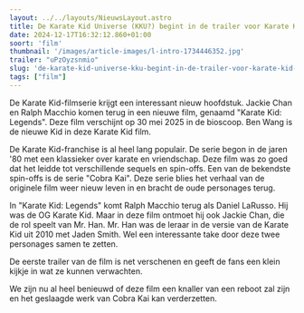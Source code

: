```yaml
---
layout: ../../layouts/NieuwsLayout.astro
title: De Karate Kid Universe (KKU?) begint in de trailer voor Karate Kid Legends
date: 2024-12-17T16:32:12.860+01:00
soort: 'film'
thumbnail: '/images/article-images/l-intro-1734446352.jpg'
trailer: "uPzOyzsnmio"
slug: 'de-karate-kid-universe-kku-begint-in-de-trailer-voor-karate-kid-legends'
tags: ["film"]
---
```


De Karate Kid-filmserie krijgt een interessant nieuw hoofdstuk. Jackie Chan en
Ralph Macchio komen terug in een nieuwe film, genaamd "Karate Kid: Legends".
Deze film verschijnt op 30 mei 2025 in de bioscoop. Ben Wang is de nieuwe Kid in
deze Karate Kid film.

De Karate Kid-franchise is al heel lang populair. De serie begon in de jaren '80
met een klassieker over karate en vriendschap. Deze film was zo goed dat het
leidde tot verschillende sequels en spin-offs. Een van de bekendste spin-offs is
de serie "Cobra Kai". Deze serie blies het verhaal van de originele film weer
nieuw leven in en bracht de oude personages terug.

In "Karate Kid: Legends" komt Ralph Macchio terug als Daniel LaRusso. Hij was de
OG Karate Kid. Maar in deze film ontmoet hij ook Jackie Chan, die de rol speelt
van Mr. Han. Mr. Han was de leraar in de versie van de Karate Kid uit 2010 met
Jaden Smith. Wel een interessante take door deze twee personages samen te
zetten.

De eerste trailer van de film is net verschenen en geeft de fans een klein
kijkje in wat ze kunnen verwachten.

We zijn nu al heel benieuwd of deze film een knaller van een reboot zal zijn en
het geslaagde werk van Cobra Kai kan verderzetten.